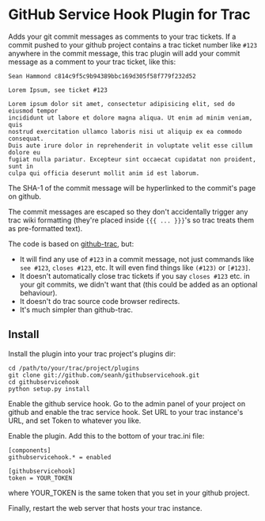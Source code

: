 GitHub Service Hook Plugin for Trac
===================================

Adds your git commit messages as comments to your trac tickets.
If a commit pushed to your github project contains a trac ticket number like
`#123` anywhere in the commit message, this trac plugin will add your commit
message as a comment to your trac ticket, like this:

    Sean Hammond c814c9f5c9b94389bbc169d305f58f779f232d52

    Lorem Ipsum, see ticket #123

    Lorem ipsum dolor sit amet, consectetur adipisicing elit, sed do eiusmod tempor
    incididunt ut labore et dolore magna aliqua. Ut enim ad minim veniam, quis
    nostrud exercitation ullamco laboris nisi ut aliquip ex ea commodo consequat.
    Duis aute irure dolor in reprehenderit in voluptate velit esse cillum dolore eu
    fugiat nulla pariatur. Excepteur sint occaecat cupidatat non proident, sunt in
    culpa qui officia deserunt mollit anim id est laborum.

The SHA-1 of the commit message will be hyperlinked to the commit's page on
github.

The commit messages are escaped so they don't accidentally trigger any trac
wiki formatting (they're placed inside `{{{ ... }}}`'s so trac treats them as
pre-formatted text).

The code is based on
[github-trac](https://github.com/davglass/github-trac), but:

- It will find any use of `#123` in a commit message, not just commands like `see
  #123`, `closes #123`, etc. It will even find things like `(#123)` or `[#123]`.
- It doesn't automatically close trac tickets if you say `closes #123` etc. in
  your git commits, we didn't want that (this could be added as an optional
  behaviour).
- It doesn't do trac source code browser redirects.
- It's much simpler than github-trac.

## Install

Install the plugin into your trac project's plugins dir:

    cd /path/to/your/trac/project/plugins
    git clone git://github.com/seanh/githubservicehook.git
    cd githubservicehook
    python setup.py install

Enable the github service hook. Go to the admin panel of your project on github
and enable the trac service hook. Set URL to your trac instance's URL, and set
Token to whatever you like.

Enable the plugin. Add this to the bottom of your trac.ini file:

    [components]
    githubservicehook.* = enabled
    
    [githubservicehook]
    token = YOUR_TOKEN

where YOUR_TOKEN is the same token that you set in your github project.

Finally, restart the web server that hosts your trac instance.
